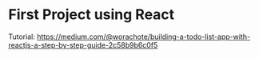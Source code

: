 # First Project using React

Tutorial: https://medium.com/@worachote/building-a-todo-list-app-with-reactjs-a-step-by-step-guide-2c58b9b6c0f5